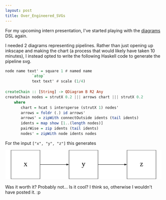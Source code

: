 ```yaml
---
layout: post
title: Over_Engineered_SVGs
---
```


For my upcoming intern presentation, I've started playing with the [diagrams](http://projects.haskell.org/diagrams/)
DSL again.

I needed 2 diagrams representing pipelines. Rather than just opening up inkscape and making the chart
(a process that would likely have taken 10 minutes), I instead opted to write the following Haskell
code to generate the pipeline svg.

```haskell
node name text' = square 1 # named name
            `atop`
            text text' # scale (1/4)

createChain :: [String] -> QDiagram B R2 Any
createChain nodes = strutX 0.2 ||| arrows chart ||| strutX 0.2
    where
       chart = hcat $ intersperse (strutX 1) nodes'
       arrows = foldr (.) id arrows'
       arrows' = zipWith connectOutside idents (tail idents)
       idents = map show [1..(length nodes)]
       pairWise = zip idents (tail idents)
       nodes' = zipWith node idents nodes
```

For the input `["x", "y", "z"]` this generates

![](/images/chain.svg)

Was it worth it? Probably not... Is it cool? I think so, otherwise I wouldn't have posted it. :p
